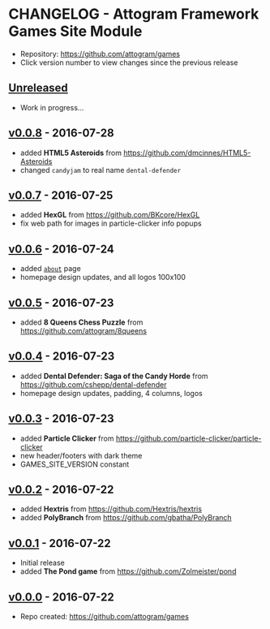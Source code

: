 # CHANGELOG - Attogram Framework Games Site Module

- Repository: <https://github.com/attogram/games>
- Click version number to view changes since the previous release

## [Unreleased]

- Work in progress...

## [v0.0.8] - 2016-07-28

- added **HTML5 Asteroids** from <https://github.com/dmcinnes/HTML5-Asteroids>
- changed `candyjam` to real name `dental-defender`

## [v0.0.7] - 2016-07-25

- added **HexGL** from <https://github.com/BKcore/HexGL>
- fix web path for images in particle-clicker info popups

## [v0.0.6] - 2016-07-24

- added [`about`](https://github.com/attogram/games/blob/master/actions/about.php) page
- homepage design updates, and all logos 100x100

## [v0.0.5] - 2016-07-23

- added **8 Queens Chess Puzzle** from <https://github.com/attogram/8queens>

## [v0.0.4] - 2016-07-23

- added **Dental Defender: Saga of the Candy Horde** from <https://github.com/cshepp/dental-defender>
- homepage design updates, padding, 4 columns, logos

## [v0.0.3] - 2016-07-23

- added **Particle Clicker** from <https://github.com/particle-clicker/particle-clicker>
- new header/footers with dark theme
- GAMES_SITE_VERSION constant

## [v0.0.2] - 2016-07-22

- added **Hextris** from <https://github.com/Hextris/hextris>
- added **PolyBranch** from <https://github.com/gbatha/PolyBranch>

## [v0.0.1] - 2016-07-22

- Initial release
- added **The Pond game** from <https://github.com/Zolmeister/pond>

## [v0.0.0] - 2016-07-22

- Repo created: <https://github.com/attogram/games>

[Unreleased]: https://github.com/attogram/games/compare/v0.0.8...HEAD
[v0.0.8]: https://github.com/attogram/games/compare/v0.0.7...v0.0.8
[v0.0.7]: https://github.com/attogram/games/compare/v0.0.6...v0.0.7
[v0.0.6]: https://github.com/attogram/games/compare/v0.0.5...v0.0.6
[v0.0.5]: https://github.com/attogram/games/compare/v0.0.4...v0.0.5
[v0.0.4]: https://github.com/attogram/games/compare/v0.0.3...v0.0.4
[v0.0.3]: https://github.com/attogram/games/compare/v0.0.2...v0.0.3
[v0.0.2]: https://github.com/attogram/games/compare/v0.0.1...v0.0.2
[v0.0.1]: https://github.com/attogram/games/compare/472107d...v0.0.1
[v0.0.0]: https://github.com/attogram/games/tree/472107d

